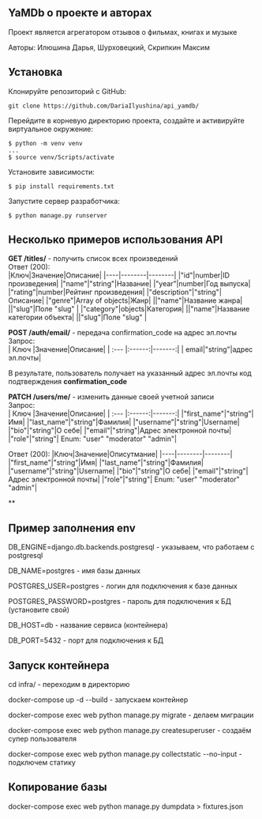 ## YaMDb о проекте и авторах
Проект является агрегатором отзывов о фильмах, книгах и музыке

Авторы: Илюшина Дарья, Шурховецкий, Скрипкин Максим

## Установка

Клонируйте репозиторий с GitHub:
```
git clone https://github.com/DariaIlyushina/api_yamdb/
```

Перейдите в корневую директорию проекта, создайте и активируйте виртуальное окружение: 
```
$ python -m venv venv
...
$ source venv/Scripts/activate
```

Установите зависимости:
```
$ pip install requirements.txt
```

Запустите сервер разработчика:
```
$ python manage.py runserver
```
## Несколько примеров использования API
**GET /titles/** - получить список всех произведений  
Ответ (200):  
|Ключ|Значение|Описание|
|----|--------|--------|
|"id"|number|ID произведения|
|"name"|"string"|Название|
|"year"|number|Год выпуска|
|"rating"|number|Рейтинг произведения|
|"description"|"string"|Описание|
|"genre"|Array of objects|Жанр|
||"name"|Название жанра|
||"slug"|Поле "slug" |
|"category"|objects|Категория|
||"name"|Название категории объекта|
||"slug"|Поле "slug" |
  
**POST /auth/email/** - передача confirmation_code на адрес эл.почты  
Запрос:  
| Ключ |Значение|Описание|
| :--- |:------:|-------:|
| email|"string"|адрес эл.почты|

В результате, пользователь получает на указанный адрес эл.почты код подтверждения __confirmation_code__  

**PATCH /users/me/** - изменить данные своей учетной записи  
Запрос:  
| Ключ |Значение|Описание|
| :--- |:------:|-------:|
|"first_name"|"string"|Имя|
|"last_name"|"string"|Фамилия|
|"username"|"string"|Username|
|"bio"|"string"|О себе|
|"email"|"string"|Адрес электронной почты|
|"role"|"string"| Enum: "user" "moderator" "admin"|  

Ответ (200):
|Ключ|Значение|Описутмание|
|----|--------|--------|
|"first_name"|"string"|Имя|
|"last_name"|"string"|Фамилия|
|"username"|"string"|Username|
|"bio"|"string"|О себе|
|"email"|"string"|Адрес электронной почты|
|"role"|"string"| Enum: "user" "moderator" "admin"|

**

## Пример заполнения env

DB_ENGINE=django.db.backends.postgresql - указываем, что работаем с postgresql

DB_NAME=postgres - имя базы данных

POSTGRES_USER=postgres - логин для подключения к базе данных

POSTGRES_PASSWORD=postgres - пароль для подключения к БД (установите свой)

DB_HOST=db - название сервиса (контейнера)

DB_PORT=5432 - порт для подключения к БД 

## Запуск контейнера

cd infra/ - переходим в директорию

docker-compose up -d --build - запускаем контейнер

docker-compose exec web python manage.py migrate - делаем миграции

docker-compose exec web python manage.py createsuperuser - создаём супер пользователя

docker-compose exec web python manage.py collectstatic --no-input - подключем статику

## Копирование базы

docker-compose exec web python manage.py dumpdata > fixtures.json


